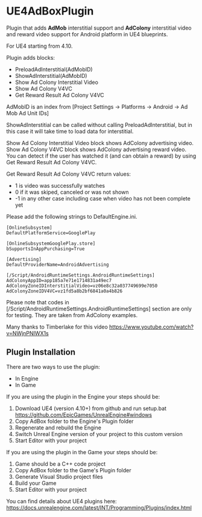 # UE4AdBoxPlugin
Plugin that adds **AdMob** interstitial support and **AdColony** interstitial video and reward video support for Android platform in UE4 blueprints.

For UE4 starting from 4.10.

Plugin adds blocks:
* PreloadAdInterstitial(AdMobID)
* ShowAdInterstitial(AdMobID)
* Show Ad Colony Interstitial Video
* Show Ad Colony V4VC
* Get Reward Result Ad Colony V4VC 


AdMobID is an index from [Project Settings -> Platforms -> Android -> Ad Mob Ad Unit IDs]

ShowAdInterstitial can be called without calling PreloadAdInterstitial, but in this case it will take time to load data for interstitial.

Show Ad Colony Interstitial Video block shows AdColony advertising video.
Show Ad Colony V4VC block shows AdColony advertising reward video. You can detect if the user has watched it (and can obtain a reward) by using Get Reward Result Ad Colony V4VC.

Get Reward Result Ad Colony V4VC return values:
* 1 is video was successfully watches
* 0 if it was skiped, canceled or was not shown
* -1 in any other case including case when video has not been complete yet

Please add the following strings to DefaultEngine.ini.

    [OnlineSubsystem]
    DefaultPlatformService=GooglePlay
    
    [OnlineSubsystemGooglePlay.store]
    bSupportsInAppPurchasing=True
    
    [Advertising]
    DefaultProviderName=AndroidAdvertising
    
    [/Script/AndroidRuntimeSettings.AndroidRuntimeSettings]
    AdColonyAppID=app185a7e71e1714831a49ec7
    AdColonyZoneIDInterstitialVideo=vz06e8c32a037749699e7050
    AdColonyZoneIDV4VC=vz1fd5a8b2bf6841a0a4b826

Please note that codes in [/Script/AndroidRuntimeSettings.AndroidRuntimeSettings] section are only for testing. They are taken from AdColony examples.

Many thanks to Timberlake for this video https://www.youtube.com/watch?v=NWjnPNIWX1s  

## Plugin Installation

There are two ways to use the plugin:

* In Engine
* In Game

If you are using the plugin in the Engine your steps should be:

1. Download UE4 (version 4.10+) from github and run setup.bat https://github.com/EpicGames/UnrealEngine#windows
1. Copy AdBox folder to the Engine's Plugin folder
1. Regenerate and rebuild the Engine
1. Switch Unreal Engine version of your project to this custom version
1. Start Editor with your project

If you are using the plugin in the Game your steps should be:

1. Game should be a C++ code project
1. Copy AdBox folder to the Game's Plugin folder
1. Generate Visual Studio project files
1. Build your Game
1. Start Editor with your project

You can find details about UE4 plugins here: https://docs.unrealengine.com/latest/INT/Programming/Plugins/index.html
